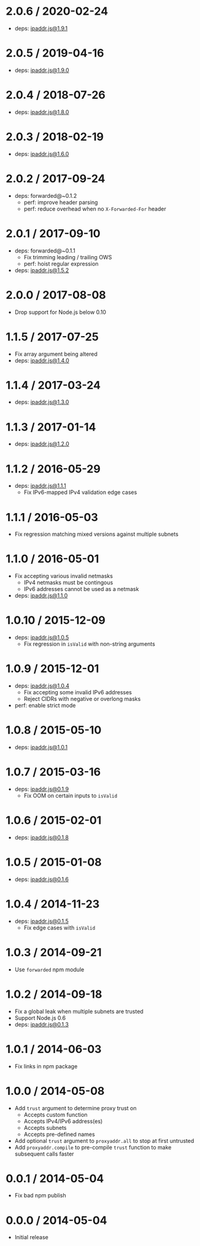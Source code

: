 # 2.0.6 / 2020-02-24

- deps: ipaddr.js@1.9.1

# 2.0.5 / 2019-04-16

- deps: ipaddr.js@1.9.0

# 2.0.4 / 2018-07-26

- deps: ipaddr.js@1.8.0

# 2.0.3 / 2018-02-19

- deps: ipaddr.js@1.6.0

# 2.0.2 / 2017-09-24

- deps: forwarded@~0.1.2
  - perf: improve header parsing
  - perf: reduce overhead when no `X-Forwarded-For` header

# 2.0.1 / 2017-09-10

- deps: forwarded@~0.1.1
  - Fix trimming leading / trailing OWS
  - perf: hoist regular expression
- deps: ipaddr.js@1.5.2

# 2.0.0 / 2017-08-08

- Drop support for Node.js below 0.10

# 1.1.5 / 2017-07-25

- Fix array argument being altered
- deps: ipaddr.js@1.4.0

# 1.1.4 / 2017-03-24

- deps: ipaddr.js@1.3.0

# 1.1.3 / 2017-01-14

- deps: ipaddr.js@1.2.0

# 1.1.2 / 2016-05-29

- deps: ipaddr.js@1.1.1
  - Fix IPv6-mapped IPv4 validation edge cases

# 1.1.1 / 2016-05-03

- Fix regression matching mixed versions against multiple subnets

# 1.1.0 / 2016-05-01

- Fix accepting various invalid netmasks
  - IPv4 netmasks must be contingous
  - IPv6 addresses cannot be used as a netmask
- deps: ipaddr.js@1.1.0

# 1.0.10 / 2015-12-09

- deps: ipaddr.js@1.0.5
  - Fix regression in `isValid` with non-string arguments

# 1.0.9 / 2015-12-01

- deps: ipaddr.js@1.0.4
  - Fix accepting some invalid IPv6 addresses
  - Reject CIDRs with negative or overlong masks
- perf: enable strict mode

# 1.0.8 / 2015-05-10

- deps: ipaddr.js@1.0.1

# 1.0.7 / 2015-03-16

- deps: ipaddr.js@0.1.9
  - Fix OOM on certain inputs to `isValid`

# 1.0.6 / 2015-02-01

- deps: ipaddr.js@0.1.8

# 1.0.5 / 2015-01-08

- deps: ipaddr.js@0.1.6

# 1.0.4 / 2014-11-23

- deps: ipaddr.js@0.1.5
  - Fix edge cases with `isValid`

# 1.0.3 / 2014-09-21

- Use `forwarded` npm module

# 1.0.2 / 2014-09-18

- Fix a global leak when multiple subnets are trusted
- Support Node.js 0.6
- deps: ipaddr.js@0.1.3

# 1.0.1 / 2014-06-03

- Fix links in npm package

# 1.0.0 / 2014-05-08

- Add `trust` argument to determine proxy trust on
  - Accepts custom function
  - Accepts IPv4/IPv6 address(es)
  - Accepts subnets
  - Accepts pre-defined names
- Add optional `trust` argument to `proxyaddr.all` to
  stop at first untrusted
- Add `proxyaddr.compile` to pre-compile `trust` function
  to make subsequent calls faster

# 0.0.1 / 2014-05-04

- Fix bad npm publish

# 0.0.0 / 2014-05-04

- Initial release
